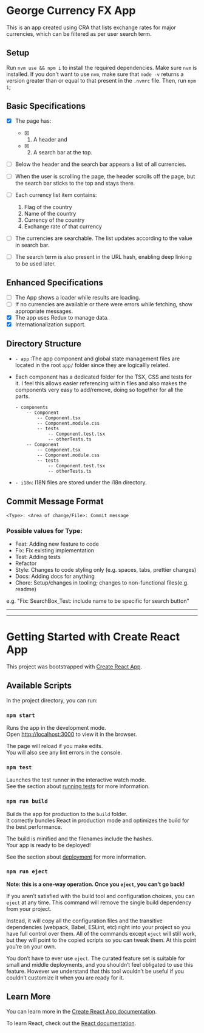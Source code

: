 # George Currency FX App

This is an app created using CRA that lists exchange rates for major currencies, which can be filtered as per user search term.

## Setup

Run `nvm use && npm i` to install the required dependencies. Make sure `nvm` is installed.
If you don't want to use `nvm`, make sure that `node -v` returns a version greater than or equal to that present in the `.nvmrc` file. Then, run `npm i`;
## Basic Specifications
- [x] The page has:
    - [x] 1. A header and 
    - [x] 2. A search bar at the top.
- [ ] Below the header and the search bar appears a list of all currencies.
- [ ] When the user is scrolling the page, the header scrolls off the page, but the search bar sticks to the top and stays there.
- [ ] Each currency list item contains:    
    1. Flag of the country
    1. Name of the country
    1. Currency of the country
    1. Exchange rate of that currency

- [ ] The currencies are searchable. The list updates according to the value in search bar.
- [ ] The search term is also present in the URL hash, enabling deep linking to be used later.

## Enhanced Specifications
- [ ] The App shows a loader while results are loading.
- [ ] If no currencies are available or there were errors while fetching, show appropriate messages.
- [x] The app uses Redux to manage data.
- [x] Internationalization support.
## Directory Structure

* `- app` :The app component and global state management files are located in the root `app/` folder since they are logicallly related.
* Each component has a dedicated folder for the TSX, CSS and tests for it. I feel this allows easier referencing within files and also makes the components very easy to add/remove, doing so together for all the parts.
    ```
    - components
        -- Component
            -- Component.tsx
            -- Component.module.css
            -- tests
                -- Component.test.tsx
                -- otherTests.ts
        -- Component
            -- Component.tsx
            -- Component.module.css
            -- tests
                -- Component.test.tsx
                -- otherTests.ts
    ```

* `- i18n`: I18N files are stored under the i18n directory.

## Commit Message Format

`<Type>: <Area of change/File>: Commit message`

### Possible values for Type:
* Feat: Adding new feature to code
* Fix: Fix existing implementation
* Test: Adding tests
* Refactor
* Style: Changes to code styling only (e.g. spaces, tabs, prettier changes)
* Docs: Adding docs for anything
* Chore: Setup/changes in tooling; changes to non-functional files(e.g. readme)

e.g. "Fix: SearchBox_Test: include name to be specific for search button"

---
---

# Getting Started with Create React App

This project was bootstrapped with [Create React App](https://github.com/facebook/create-react-app).

## Available Scripts

In the project directory, you can run:

### `npm start`

Runs the app in the development mode.\
Open [http://localhost:3000](http://localhost:3000) to view it in the browser.

The page will reload if you make edits.\
You will also see any lint errors in the console.

### `npm test`

Launches the test runner in the interactive watch mode.\
See the section about [running tests](https://facebook.github.io/create-react-app/docs/running-tests) for more information.

### `npm run build`

Builds the app for production to the `build` folder.\
It correctly bundles React in production mode and optimizes the build for the best performance.

The build is minified and the filenames include the hashes.\
Your app is ready to be deployed!

See the section about [deployment](https://facebook.github.io/create-react-app/docs/deployment) for more information.

### `npm run eject`

**Note: this is a one-way operation. Once you `eject`, you can’t go back!**

If you aren’t satisfied with the build tool and configuration choices, you can `eject` at any time. This command will remove the single build dependency from your project.

Instead, it will copy all the configuration files and the transitive dependencies (webpack, Babel, ESLint, etc) right into your project so you have full control over them. All of the commands except `eject` will still work, but they will point to the copied scripts so you can tweak them. At this point you’re on your own.

You don’t have to ever use `eject`. The curated feature set is suitable for small and middle deployments, and you shouldn’t feel obligated to use this feature. However we understand that this tool wouldn’t be useful if you couldn’t customize it when you are ready for it.

## Learn More

You can learn more in the [Create React App documentation](https://facebook.github.io/create-react-app/docs/getting-started).

To learn React, check out the [React documentation](https://reactjs.org/).
